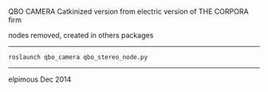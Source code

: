 QBO CAMERA
Catkinized version from electric version of THE CORPORA firm

nodes removed, created in others packages
_________________________________________________________

	roslaunch qbo_camera qbo_stereo_node.py
_________________________________________________________

elpimous Dec 2014
